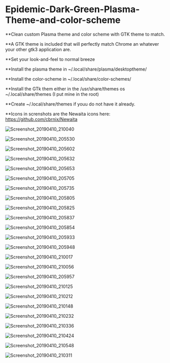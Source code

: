 # Epidemic-Dark-Green-Plasma-Theme-and-color-scheme

**Clean custom Plasma theme and color scheme with GTK theme to match.

**A GTK theme is included that will perfectly match Chrome an whatever your other gtk3 application are.

**Set your look-and-feel to normal breeze

**Install the plasma theme in ~/.local/share/plasma/desktoptheme/

**Install the color-scheme in ~/.local/share/color-schemes/

**Install the GTk them either in the /usr/share/themes os ~/.local/share/themes (I put mine in the root)

**Create ~/.local/share/themes if youu do not have it already. 

**Icons in screnshots are the Newaita icons here:
  https://github.com/cbrnix/Newaita
  
 
![Screenshot_20190410_210040](https://user-images.githubusercontent.com/41884680/55928163-5e546500-5bdd-11e9-9042-e6469a495b46.png)

![Screenshot_20190410_205530](https://user-images.githubusercontent.com/41884680/55928166-63b1af80-5bdd-11e9-9a1c-7d8a593c05bf.png)

![Screenshot_20190410_205602](https://user-images.githubusercontent.com/41884680/55928167-67453680-5bdd-11e9-9d79-bdc28b98fc8e.png)

![Screenshot_20190410_205632](https://user-images.githubusercontent.com/41884680/55928184-74fabc00-5bdd-11e9-940c-41e0dd22fffd.png)

![Screenshot_20190410_205653](https://user-images.githubusercontent.com/41884680/55928188-788e4300-5bdd-11e9-8857-7269faa37b56.png)

![Screenshot_20190410_205705](https://user-images.githubusercontent.com/41884680/55928193-7c21ca00-5bdd-11e9-9535-b3c7f7815c5c.png)

![Screenshot_20190410_205735](https://user-images.githubusercontent.com/41884680/55928218-8ba11300-5bdd-11e9-97a5-012e24a90d64.png)

![Screenshot_20190410_205805](https://user-images.githubusercontent.com/41884680/55928227-9360b780-5bdd-11e9-8586-ee07e8669ec3.png)

![Screenshot_20190410_205825](https://user-images.githubusercontent.com/41884680/55928235-9bb8f280-5bdd-11e9-989f-193ae91156d8.png)

![Screenshot_20190410_205837](https://user-images.githubusercontent.com/41884680/55928238-a2476a00-5bdd-11e9-94e2-1ed0e8bbe377.png)

![Screenshot_20190410_205854](https://user-images.githubusercontent.com/41884680/55928244-a8d5e180-5bdd-11e9-98bb-38b2a35bcb35.png)

![Screenshot_20190410_205933](https://user-images.githubusercontent.com/41884680/55928261-b2f7e000-5bdd-11e9-809a-2798680a1616.png)

![Screenshot_20190410_205948](https://user-images.githubusercontent.com/41884680/55928274-bc814800-5bdd-11e9-8385-cb68df77ee9d.png)

![Screenshot_20190410_210017](https://user-images.githubusercontent.com/41884680/55928308-d15ddb80-5bdd-11e9-9d79-fa5ef0fbfd35.png)

![Screenshot_20190410_210056](https://user-images.githubusercontent.com/41884680/55928314-d9b61680-5bdd-11e9-9a32-241a5eff2ce9.png)

![Screenshot_20190410_205957](https://user-images.githubusercontent.com/41884680/55928290-cacf6400-5bdd-11e9-9f2b-48d0338aeef7.png)

![Screenshot_20190410_210125](https://user-images.githubusercontent.com/41884680/55928337-e9355f80-5bdd-11e9-8085-d93ee5e3204e.png)

![Screenshot_20190410_210212](https://user-images.githubusercontent.com/41884680/55928350-f4888b00-5bdd-11e9-9c3c-89dfbc79b1ff.png)

![Screenshot_20190410_210148](https://user-images.githubusercontent.com/41884680/55928340-eaff2300-5bdd-11e9-86a5-5c88779f97c4.png)

![Screenshot_20190410_210232](https://user-images.githubusercontent.com/41884680/55928362-feaa8980-5bdd-11e9-96b1-989c6d2ae82d.png)

![Screenshot_20190410_210336](https://user-images.githubusercontent.com/41884680/55928374-0702c480-5bde-11e9-87c2-fc0aeed7037b.png)

![Screenshot_20190410_210424](https://user-images.githubusercontent.com/41884680/55928377-09fdb500-5bde-11e9-8d4d-f43a5e8fcbef.png)

![Screenshot_20190410_210548](https://user-images.githubusercontent.com/41884680/55928384-108c2c80-5bde-11e9-830b-1878a86919b5.png)

![Screenshot_20190410_210311](https://user-images.githubusercontent.com/41884680/55928366-00744d00-5bde-11e9-85d6-841aaa8dd9a0.png)




































